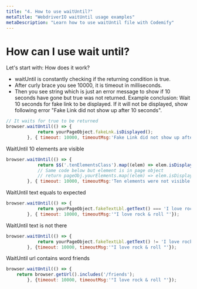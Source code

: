 ```yaml
---
title: "4. How to use waitUntil?"
metaTitle: "WebdriverIO waitUntil usage examples"
metaDescription: "Learn how to use waitUntil file with Codemify"
---
```


# How can I use wait until?

Let's start with: How does it work?
 - waitUntil is constantly checking if the returning condition is true. 
 - After curly brace you see 10000, it is timeout in milliseconds. 
 - Then you see string which is just an error message to show if 10 seconds have gone but true was not returned.
Example conclusion: Wait 10 seconds for fake link to be displayed. If it will not be displayed, show following error "Fake Link did not show up after 10 seconds".
```javascript
// It waits for true to be returned
browser.waitUntil(() => {
			return yourPageObject.fakeLnk.isDisplayed();
		}, { timeout: 10000, timeoutMsg:'Fake Link did not show up after 10 seconds'});
```

WaitUntil 10 elements are visible
```javascript
browser.waitUntil(() => {
			return $$('.tenElementsClass').map((elem) => elem.isDisplayed()).length > 9;
			// Same code below but element is in page object
			// return pageObj.yourElements.map((elem) => elem.isDisplayed()).length > 9;
		}, { timeout: 10000, timeoutMsg:'Ten elements were not visible'});
```

WaitUntil text equals to expected
```javascript
browser.waitUntil(() => {
			return yourPageObject.fakeTextLbl.getText() === 'I love rock & roll!'
		}, { timeout: 10000, timeoutMsg:'"I love rock & roll "'});
```

WaitUntil text is not there
```javascript
browser.waitUntil(() => {
			return yourPageObject.fakeTextLbl.getText() != 'I love rock & roll!'
		}, {timeout: 10000, timeoutMsg:'"I love rock & roll "'});
```

WaitUntil url contains word friends
```javascript
browser.waitUntil(() => {
	return browser.getUrl().includes('/friends');
		}, {timeout: 10000, timeoutMsg:'"I love rock & roll "'});
```

